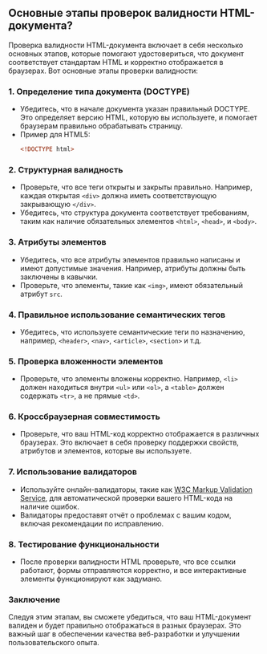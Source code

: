 ## Основные этапы проверок валидности HTML-документа?

Проверка валидности HTML-документа включает в себя несколько основных этапов, которые помогают удостовериться, что документ соответствует стандартам HTML и корректно отображается в браузерах. Вот основные этапы проверки валидности:

### 1. **Определение типа документа (DOCTYPE)**

   - Убедитесь, что в начале документа указан правильный DOCTYPE. Это определяет версию HTML, которую вы используете, и помогает браузерам правильно обрабатывать страницу.
   - Пример для HTML5:
     ```html
     <!DOCTYPE html>
     ```

### 2. **Структурная валидность**

   - Проверьте, что все теги открыты и закрыты правильно. Например, каждая открытая `<div>` должна иметь соответствующую закрывающую `</div>`.
   - Убедитесь, что структура документа соответствует требованиям, таким как наличие обязательных элементов `<html>`, `<head>`, и `<body>`.

### 3. **Атрибуты элементов**

   - Убедитесь, что все атрибуты элементов правильно написаны и имеют допустимые значения. Например, атрибуты должны быть заключены в кавычки.
   - Проверьте, что элементы, такие как `<img>`, имеют обязательный атрибут `src`.

### 4. **Правильное использование семантических тегов**

   - Убедитесь, что используете семантические теги по назначению, например, `<header>`, `<nav>`, `<article>`, `<section>` и т.д.

### 5. **Проверка вложенности элементов**

   - Проверьте, что элементы вложены корректно. Например, `<li>` должен находиться внутри `<ul>` или `<ol>`, а `<table>` должен содержать `<tr>`, а не прямые `<td>`.

### 6. **Кроссбраузерная совместимость**

   - Проверьте, что ваш HTML-код корректно отображается в различных браузерах. Это включает в себя проверку поддержки свойств, атрибутов и элементов, которые вы используете.

### 7. **Использование валидаторов**

   - Используйте онлайн-валидаторы, такие как [W3C Markup Validation Service](https://validator.w3.org/), для автоматической проверки вашего HTML-кода на наличие ошибок.
   - Валидаторы предоставят отчёт о проблемах с вашим кодом, включая рекомендации по исправлению.

### 8. **Тестирование функциональности**

   - После проверки валидности HTML проверьте, что все ссылки работают, формы отправляются корректно, и все интерактивные элементы функционируют как задумано.

### Заключение

Следуя этим этапам, вы сможете убедиться, что ваш HTML-документ валиден и будет правильно отображаться в разных браузерах. Это важный шаг в обеспечении качества веб-разработки и улучшении пользовательского опыта.